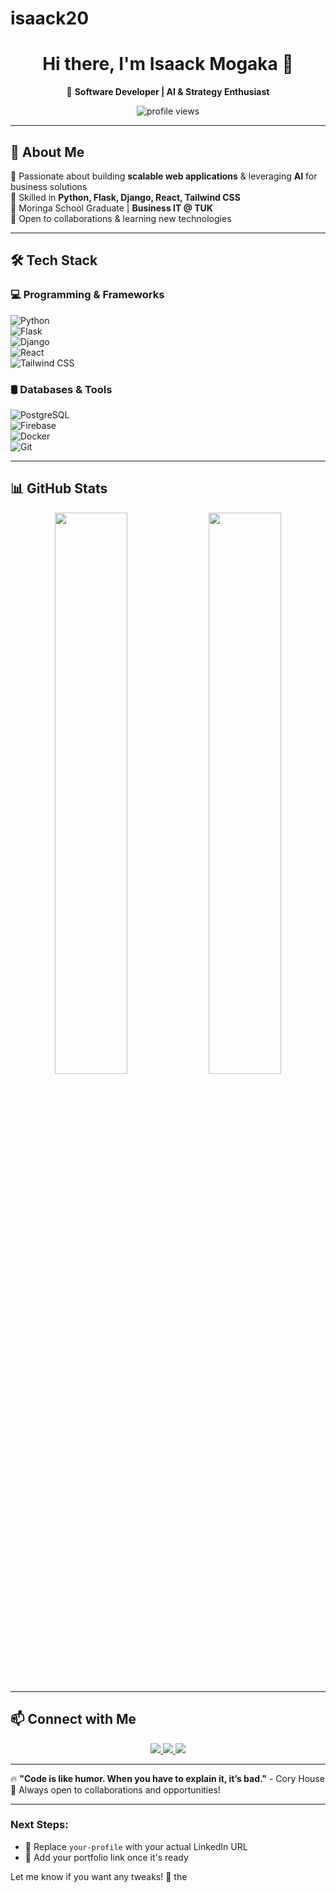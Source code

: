 # isaack20
<h1 align="center">Hi there, I'm Isaack Mogaka 👋</h1>  
<p align="center">
🚀 <b>Software Developer | AI & Strategy Enthusiast</b>  
</p>  

<p align="center">
  <img src="https://komarev.com/ghpvc/?username=isaackmogaka&label=Profile%20Views&color=0e75b6&style=flat" alt="profile views" />
</p>

---

## 🚀 About Me  
🔹 Passionate about building **scalable web applications** & leveraging **AI** for business solutions  
🔹 Skilled in **Python, Flask, Django, React, Tailwind CSS**  
🔹 Moringa School Graduate | **Business IT @ TUK**  
🔹 Open to collaborations & learning new technologies  

---

## 🛠️ Tech Stack  
### 💻 Programming & Frameworks  
![Python](https://img.shields.io/badge/Python-3776AB?style=for-the-badge&logo=python&logoColor=white)  
![Flask](https://img.shields.io/badge/Flask-000000?style=for-the-badge&logo=flask&logoColor=white)  
![Django](https://img.shields.io/badge/Django-092E20?style=for-the-badge&logo=django&logoColor=white)  
![React](https://img.shields.io/badge/React-61DAFB?style=for-the-badge&logo=react&logoColor=white)  
![Tailwind CSS](https://img.shields.io/badge/Tailwind%20CSS-38B2AC?style=for-the-badge&logo=tailwind-css&logoColor=white)  

### 🛢️ Databases & Tools  
![PostgreSQL](https://img.shields.io/badge/PostgreSQL-316192?style=for-the-badge&logo=postgresql&logoColor=white)  
![Firebase](https://img.shields.io/badge/Firebase-FFCA28?style=for-the-badge&logo=firebase&logoColor=black)  
![Docker](https://img.shields.io/badge/Docker-2496ED?style=for-the-badge&logo=docker&logoColor=white)  
![Git](https://img.shields.io/badge/Git-F05032?style=for-the-badge&logo=git&logoColor=white)  

---

## 📊 GitHub Stats  
<p align="center">
  <img width="48%" src="https://github-readme-stats.vercel.app/api?username=isaackmogaka&show_icons=true&theme=radical" />
  <img width="48%" src="https://github-readme-streak-stats.herokuapp.com/?user=isaackmogaka&theme=radical" />
</p>

---

## 📫 Connect with Me  
<p align="center">
  <a href="https://linkedin.com/in/your-profile" target="_blank">
    <img src="https://img.shields.io/badge/LinkedIn-0077B5?style=for-the-badge&logo=linkedin&logoColor=white" />
  </a>
  <a href="https://github.com/isaackmogaka" target="_blank">
    <img src="https://img.shields.io/badge/GitHub-181717?style=for-the-badge&logo=github&logoColor=white" />
  </a>
  <a href="mailto:isaacmogaka2016@gmail.com" target="_blank">
    <img src="https://img.shields.io/badge/Email-D14836?style=for-the-badge&logo=gmail&logoColor=white" />
  </a>
</p>

---

🔥 **"Code is like humor. When you have to explain it, it’s bad."** - Cory House  
🚀 Always open to collaborations and opportunities!  

---

### **Next Steps:**
- 🔧 Replace `your-profile` with your actual LinkedIn URL  
- 🔗 Add your portfolio link once it's ready  

Let me know if you want any tweaks! 🚀
the
